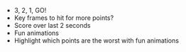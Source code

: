 * 3, 2, 1, GO!
* Key frames to hit for more points?
* Score over last 2 seconds
* Fun animations
* Highlight which points are the worst with fun animations

